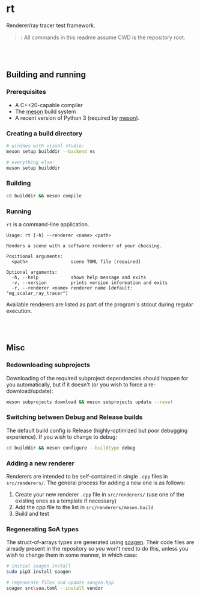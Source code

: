 # rt

Renderer/ray tracer test framework.

> ℹ&#xFE0F; All commands in this readme assume CWD is the repository root.

<br><br>

## Building and running

### Prerequisites

-   A C++20-capable compiler
-   The [meson] build system
-   A recent version of Python 3 (required by [meson]).

### Creating a build directory

```sh
# windows with visual studio:
meson setup builddir --backend vs

# everything else:
meson setup builddir
```

### Building

```sh
cd builddir && meson compile
```

### Running

`rt` is a command-line application.

```
Usage: rt [-h] --renderer <name> <path>

Renders a scene with a software renderer of your choosing.

Positional arguments:
  <path>                scene TOML file [required]

Optional arguments:
  -h, --help            shows help message and exits
  -v, --version         prints version information and exits
  -r, --renderer <name> renderer name [default: "mg_scalar_ray_tracer"]
```

Available renderers are listed as part of the program's stdout during regular execution.

<br><br>

## Misc

### Redownloading subprojects

Downloading of the required subproject dependencies should happen for you automatically, but if it doesn't (or you wish to force a re-download/update):

```sh
meson subprojects download && meson subprojects update --reset
```

### Switching between Debug and Release builds

The default build config is Release (highly-optimized but poor debugging experience). If you wish to change to debug:

```sh
cd builddir && meson configure --buildtype debug
```

### Adding a new renderer

Renderers are intended to be self-contained in single `.cpp` files in `src/renderers/`. The general process for adding a new one is as follows:

1. Create your new renderer `.cpp` file in `src/renderers/` (use one of the existing ones as a template if necessary)
2. Add the cpp file to the list in `src/renderers/meson.build`
3. Build and test

### Regenerating SoA types

The struct-of-arrays types are generated using [soagen]. Their code files are already present in the repository so
you won't need to do this, unless you wish to change them in some manner, in which case:

```sh
# initial soagen install
sudo pip3 install soagen

# regenerate files and update soagen.hpp
soagen src\soa.toml --install vendor
```

<br><br>

[meson]: https://mesonbuild.com/Getting-meson.html
[soagen]: https://marzer.github.io/soagen/
